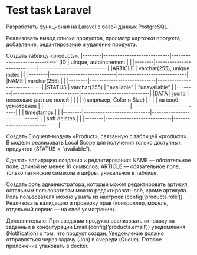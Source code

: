 # Test task Laravel
Разработать функционал на Laravel c базой данных PostgreSQL.

Реализовать вывод списка продуктов, просмотр карточки продукта, добавление,  редактирование и удаление продукта.

Создать таблицу «products».
|--------|----------------------------|-----------------------------|
|ID      | uinque, autoincrement      |                             |
|--------|----------------------------|-----------------------------|
|ARTICLE | varchar(255), unique index |                             |
|--------|----------------------------|-----------------------------|
|NAME    | varchar(255)               |                             |
|--------|----------------------------|-----------------------------|
|STATUS  | varchar(255)               | "available" | "unavailable" |
|--------|----------------------------|-----------------------------|
|DATA    | jsonb                      | несколько разных полей      |
|        |                            | (например, Color и Size)    |
|        |                            | на своё усмотрение          |
|--------|----------------------------|-----------------------------|
|        | timestamps                 |                             |
|--------|----------------------------|-----------------------------|
|        | soft deletes               |                             |
|--------|----------------------------|-----------------------------|



Создать Eloquent-модель «Product», связанную с таблицей «products».
В модели реализовать Local Scope для получения только доступных продуктов (STATUS = “available”).

Сделать валидацию создания и редактирования:
NAME — обязательное поле, длиной не менее 10 символов;
ARTICLE — обязательное поле, только латинские символы и цифры, уникальное в таблице.

Создать роль администратора, который может редактировать артикул, остальным пользователям можно редактировать всё, кроме артикула.
Роль пользователя можно узнать из настроек (config(‘products.role’)).
Реализовать валидацию и проверку прав (контроллер, модель, отдельный сервис — на своё усмотрение).

Дополнительно:
При создании продукта реализовать отправку на заданный в конфигурации Email (config(‘products.email’)) уведомления (Notification) о том, что продукт создан.
Уведомление должно отправляться через задачу (Job) в очереди (Queue).
Готовое приложение упаковать в docker.
